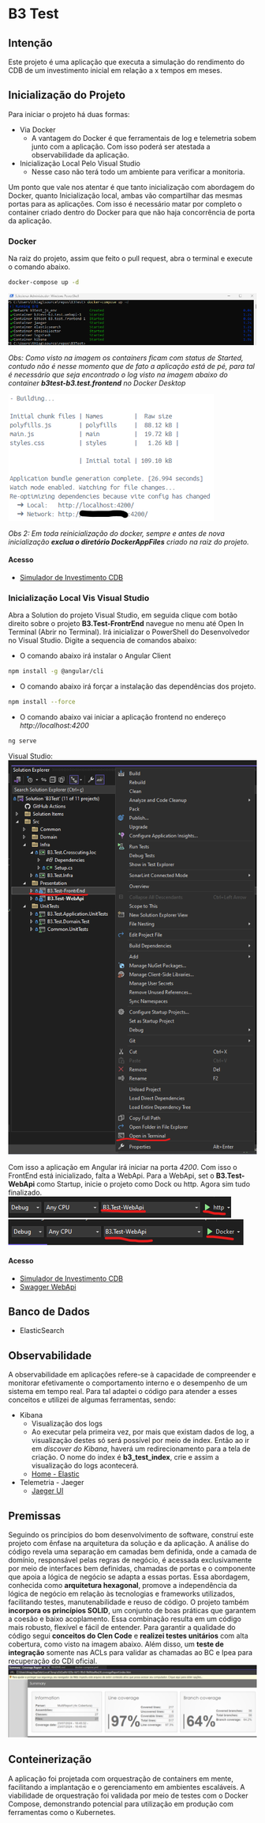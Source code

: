 # B3 Test
## Intenção
Este projeto é uma aplicação que executa a simulação do rendimento do CDB de um investimento inicial em relação a x tempos em meses.

## Inicialização do Projeto
Para iniciar o projeto há duas formas: 
* Via Docker
	* A vantagem do Docker é que ferramentais de log e telemetria sobem junto com a aplicação. Com isso poderá ser atestada a observabilidade da aplicação. 
* Inicialização Local Pelo Visual Studio
	* Nesse caso não terá todo um ambiente para verificar a monitoria.

Um ponto que vale nos atentar é que tanto inicialização com abordagem do Docker, quanto Inicialização local, ambas vão compartilhar das mesmas portas para as aplicações. Com isso é necessário matar por completo o container criado dentro do Docker para que não haja concorrência de porta da aplicação.

### Docker
Na raiz do projeto, assim que feito o pull request, abra o terminal e execute o comando abaixo.   
```bash
docker-compose up -d
```
![PowerShell](img/start-all-docker.png)

*Obs: Como visto na imagem os containers ficam com status de Started, contudo não é nesse momento que de fato a aplicação está de pé, para tal é necessário que seja encontrado o log visto na imagem abaixo do container **b3test-b3.test.frontend** no  Docker Desktop*

![Log Docker](img/log-docker.png)


*Obs 2: Em toda reinicialização do docker, sempre e antes de nova inicialização **exclua o diretório DockerAppFiles** criado na raiz do projeto.*

#### Acesso
* [Simulador de Investimento CDB](http://localhost:4200/)

### Inicialização Local Vis Visual Studio
Abra a Solution do projeto Visual Studio, em seguida clique com botão direito sobre o projeto **B3.Test-FrontrEnd** navegue no menu até Open In Terminal (Abrir no Terminal). Irá inicializar o PowerShell do Desenvolvedor no Visual Studio. 
Digite a sequencia de comandos abaixo:
* O comando abaixo irá instalar o Angular Client
```bash
npm install -g @angular/cli
```

* O comando abaixo irá forçar a instalação das dependências dos projeto.
```bash
npm install --force
```
* O comando abaixo vai iniciar a aplicação frontend no endereço *http://localhost:4200*
```bash
ng serve
```
Visual Studio:
![PowerShell](img/init-frontend.png)

Com isso a aplicação em Angular irá iniciar na porta *4200*. Com isso o FrontEnd está inicializado, falta a WebApi.
Para a WebApi, set o **B3.Test-WebApi** como Startup, inicie o projeto como Dock ou http. Agora sim tudo finalizado.
![WebApi](img/webapi-init-http.png)
![WebApi](img/webapi-init-dock.png)

#### Acesso
* [Simulador de Investimento CDB](http://localhost:4200/)
* [Swagger WebApi](http://localhost:32805/swagger/index.html)

## Banco de Dados
* ElasticSearch

## Observabilidade
A observabilidade em aplicações refere-se à capacidade de compreender e monitorar efetivamente o comportamento interno e o desempenho de um sistema em tempo real. Para tal adaptei o código para atender a esses conceitos e utilizei de algumas ferramentas, sendo:
* Kibana
    * Visualização dos logs
    * Ao executar pela primeira vez, por mais que existam dados de log, a visualização destes só será possível por meio de index. Então ao ir em *discover do Kibana*, haverá um redirecionamento para a tela de criação.  O nome do index é **b3_test_index**, crie e assim a visualização do logs acontecerá.
    * [Home - Elastic](http://localhost:5601/app/home#/)
* Telemetria - Jaeger
    * [Jaeger UI](http://localhost:16686/search)

## Premissas
Seguindo os princípios do bom desenvolvimento de software, construí este projeto com ênfase na arquitetura da solução e da aplicação. A análise do código revela uma separação em camadas bem definida, onde a camada de domínio, responsável pelas regras de negócio, é acessada exclusivamente por meio de interfaces bem definidas, chamadas de portas e o componente que apoia a lógica de negócio se adapta a essas portas. Essa abordagem, conhecida como **arquitetura hexagonal**, promove a independência da lógica de negócio em relação às tecnologias e frameworks utilizados, facilitando testes, manutenabilidade e reuso de código. O projeto também **incorpora os princípios SOLID**, um conjunto de boas práticas que garantem a coesão e baixo acoplamento. Essa combinação resulta em um código mais robusto, flexível e fácil de entender. 
Para garantir a qualidade do código segui **conceitos do Clen Code** e **realizei testes unitários** com alta cobertura, como visto na imagem abaixo. Além disso, um **teste de integração** somente nas ACLs para validar as chamadas ao BC e Ipea para recuperação do CDI oficial.
![PowerShell](img/test-coverage.png) 


## Conteinerização
A aplicação foi projetada com orquestração de containers em mente, facilitando a implantação e o gerenciamento em ambientes escaláveis. A viabilidade de orquestração foi validada por meio de testes com o Docker Compose, demonstrando potencial para utilização em produção com ferramentas como o Kubernetes.
